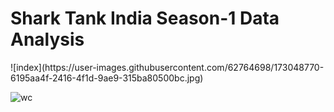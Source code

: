 <h1>Shark Tank India Season-1 Data Analysis</h1>
![index](https://user-images.githubusercontent.com/62764698/173048770-6195aa4f-2416-4f1d-9ae9-315ba80500bc.jpg)

![wc](https://user-images.githubusercontent.com/62764698/173048899-020a9b03-87e5-4964-b700-c67202fe19c9.jpeg)
